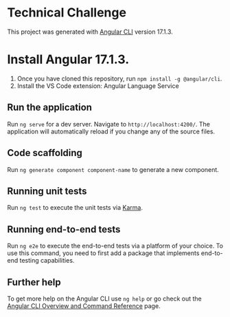 # Technical Challenge

This project was generated with [Angular CLI](https://github.com/angular/angular-cli) version 17.1.3.

# Install Angular 17.1.3.

1. Once you have cloned this repository, run `npm install -g @angular/cli`. 
2. Install the VS Code extension: Angular Language Service

## Run the application
Run `ng serve` for a dev server. Navigate to `http://localhost:4200/`. The application will automatically reload if you change any of the source files.


## Code scaffolding

Run `ng generate component component-name` to generate a new component.


## Running unit tests

Run `ng test` to execute the unit tests via [Karma](https://karma-runner.github.io).

## Running end-to-end tests

Run `ng e2e` to execute the end-to-end tests via a platform of your choice. To use this command, you need to first add a package that implements end-to-end testing capabilities.

## Further help

To get more help on the Angular CLI use `ng help` or go check out the [Angular CLI Overview and Command Reference](https://angular.io/cli) page.

